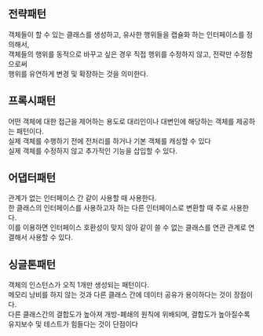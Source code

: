 ## 전략패턴
객체들이 할 수 있는 클래스를 생성하고, 유사한 행위들을 캡슐화 하는 인터페이스를 정의해서,<br>
객체들의 행위를 동적으로 바꾸고 싶은 경우 직접 행위를 수정하지 않고, 전략만 수정함으로써<br>
행위를 유연하게 변경 및 확장하는 것을 의미한다.<br>

## 프록시패턴
어떤 객체에 대한 접근을 제어하는 용도로 대리인이나 대변인에 해당하는 객체를 제공하는 패턴이다.<br>
실제 객체를 수행하기 전에 전처리를 하거나 기본 객체를 캐싱할 수 있다<br>
실제 객체를 수정하지 않고 추가적인 기능을 삽입할 수 있다.<br>

## 어댑터패턴
관계가 없는 인터페이스 간 같이 사용할 때 사용한다.<br>
한 클래스의 인터페이스를 사용하고자 하는 다른 인터페이스로 변환할 때 주로 사용한다.<br>
이를 이용하면 인터페이스 호환성이 맞지 않아 같이 쓸 수 없는 클래스를 연관 관계로 연결해서 사용할 수 있다.<br>

## 싱글톤패턴
객체의 인스턴스가 오직 1개만 생성되는 패턴이다.<br>
메모리 낭비를 하지 않는 것과 다른 클래스 간에 데이터 공유가 용이하다는 것이 장점이다.<br>
다른 클래스간의 결합도가 높아져 개방-폐쇄의 원칙에 위배되며, 결합도가 높아질수록 유지보수 및 테스트가 힘들다는 것이 단점이다<br>

